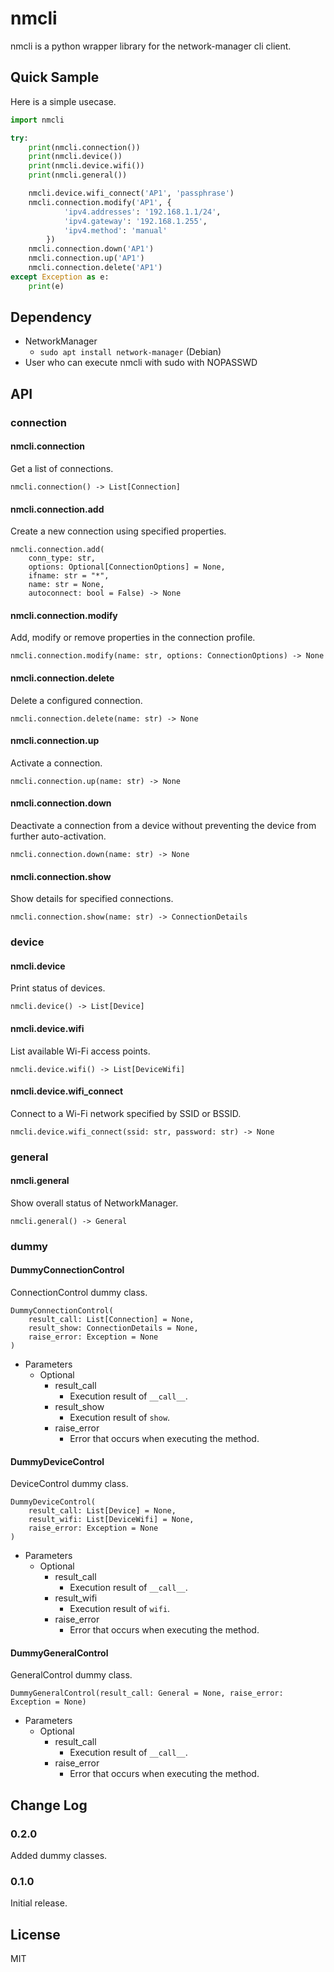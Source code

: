 nmcli
=====

nmcli is a python wrapper library for the network-manager cli client.

## Quick Sample

Here is a simple usecase.

```python
import nmcli

try:
    print(nmcli.connection())
    print(nmcli.device())
    print(nmcli.device.wifi())
    print(nmcli.general())

    nmcli.device.wifi_connect('AP1', 'passphrase')
    nmcli.connection.modify('AP1', {
            'ipv4.addresses': '192.168.1.1/24',
            'ipv4.gateway': '192.168.1.255',
            'ipv4.method': 'manual'
        })
    nmcli.connection.down('AP1')
    nmcli.connection.up('AP1')
    nmcli.connection.delete('AP1')
except Exception as e:
    print(e)
```

## Dependency

* NetworkManager
  * `sudo apt install network-manager` (Debian)
* User who can execute nmcli with sudo with NOPASSWD

## API

### connection

#### nmcli.connection

Get a list of connections.

```
nmcli.connection() -> List[Connection]
```

#### nmcli.connection.add

Create a new connection using specified properties.

```
nmcli.connection.add(
    conn_type: str,
    options: Optional[ConnectionOptions] = None,
    ifname: str = "*",
    name: str = None,
    autoconnect: bool = False) -> None
```

#### nmcli.connection.modify

Add, modify or remove properties in the connection profile.

```
nmcli.connection.modify(name: str, options: ConnectionOptions) -> None
```

#### nmcli.connection.delete

Delete a configured connection.

```
nmcli.connection.delete(name: str) -> None
```

#### nmcli.connection.up

Activate a connection.

```
nmcli.connection.up(name: str) -> None
```

#### nmcli.connection.down

Deactivate a connection from a device without preventing the device from further auto-activation.

```
nmcli.connection.down(name: str) -> None
```

#### nmcli.connection.show

Show details for specified connections.

```
nmcli.connection.show(name: str) -> ConnectionDetails
```

### device

#### nmcli.device

Print status of devices.

```
nmcli.device() -> List[Device]
```

#### nmcli.device.wifi

List available Wi-Fi access points.

```
nmcli.device.wifi() -> List[DeviceWifi]
```

#### nmcli.device.wifi_connect

Connect to a Wi-Fi network specified by SSID or BSSID.

```
nmcli.device.wifi_connect(ssid: str, password: str) -> None
```

### general

#### nmcli.general

Show overall status of NetworkManager.

```
nmcli.general() -> General
```

### dummy

#### DummyConnectionControl

ConnectionControl dummy class.

```
DummyConnectionControl(
    result_call: List[Connection] = None,
    result_show: ConnectionDetails = None,
    raise_error: Exception = None
)
```

* Parameters
    * Optional
        * result_call
            * Execution result of `__call__`.
        * result_show
            * Execution result of `show`.
        * raise_error
            * Error that occurs when executing the method.

#### DummyDeviceControl

DeviceControl dummy class.

```
DummyDeviceControl(
    result_call: List[Device] = None,
    result_wifi: List[DeviceWifi] = None,
    raise_error: Exception = None
)
```

* Parameters
    * Optional
        * result_call
            * Execution result of `__call__`.
        * result_wifi
            * Execution result of `wifi`.
        * raise_error
            * Error that occurs when executing the method.


#### DummyGeneralControl

GeneralControl dummy class.

```
DummyGeneralControl(result_call: General = None, raise_error: Exception = None)
```

* Parameters
    * Optional
        * result_call
            * Execution result of `__call__`.
        * raise_error
            * Error that occurs when executing the method.

## Change Log

### 0.2.0

Added dummy classes.

### 0.1.0

Initial release.

## License

MIT
